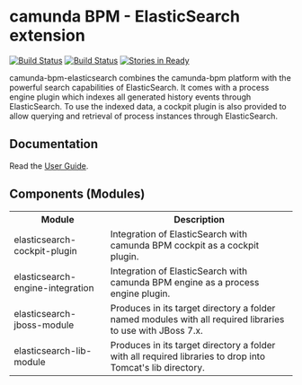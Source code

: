camunda BPM - ElasticSearch extension
===========================

[![Build Status](https://travis-ci.org/camunda/camunda-bpm-elasticsearch.svg?branch=master)](https://travis-ci.org/camunda/camunda-bpm-elasticsearch)
[![Build Status](https://drone.io/github.com/camunda/camunda-bpm-elasticsearch/status.png)](https://drone.io/github.com/camunda/camunda-bpm-elasticsearch/latest)
[![Stories in Ready](https://badge.waffle.io/camunda/camunda-bpm-elasticsearch.png?label=ready&title=Ready)](https://waffle.io/camunda/camunda-bpm-elasticsearch)

camunda-bpm-elasticsearch combines the camunda-bpm platform with the powerful search capabilities of ElasticSearch.
It comes with a process engine plugin which indexes all generated history events through ElasticSearch.
To use the indexed data, a cockpit plugin is also provided to allow querying and retrieval of process instances through ElasticSearch.

Documentation
-------------

Read the [User Guide](docs/userguide.md).

Components (Modules)
--------------------
<table>
  <tr>
    <th>Module</th><th>Description</th>
  </tr>
  <tr>
    <td>elasticsearch-cockpit-plugin</td><td>Integration of ElasticSearch with camunda BPM cockpit as a cockpit plugin.</td>
  </tr>
  <tr>
    <td>elasticsearch-engine-integration</td><td>Integration of ElasticSearch with camunda BPM engine as a process engine plugin.</td>
  </tr>
  <tr>
    <td>elasticsearch-jboss-module</td><td>Produces in its target directory a folder named modules with all required libraries to use with JBoss 7.x.</td>
  </tr>
  <tr>
      <td>elasticsearch-lib-module</td><td>Produces in its target directory a folder with all required libraries to drop into Tomcat's lib directory.</td>
    </tr>
</table>

